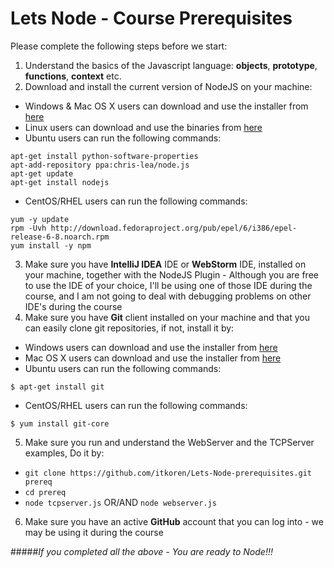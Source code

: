 Lets Node - Course Prerequisites
================================

Please complete the following steps before we start:

1. Understand the basics of the Javascript language: **objects**, **prototype**, **functions**, **context** etc.
2. Download and install the current version of NodeJS on your machine:
 * Windows & Mac OS X users can download and use the installer from [here](http://nodejs.org/download/ "Download NodeJS")
 * Linux users can download and use the binaries from [here](http://nodejs.org/download/ "Download NodeJS")
 * Ubuntu users can run the following commands:
 
 ```
 apt-get install python-software-properties
 apt-add-repository ppa:chris-lea/node.js
 apt-get update
 apt-get install nodejs
 ```
 
 * CentOS/RHEL users can run the following commands:
 
 ```
 yum -y update
 rpm -Uvh http://download.fedoraproject.org/pub/epel/6/i386/epel-release-6-8.noarch.rpm
 yum install -y npm
 ```

3. Make sure you have **IntelliJ IDEA** IDE or **WebStorm** IDE, installed on your machine, together with the NodeJS Plugin - Although you are free to use the IDE of your choice, I'll be using one of those IDE during the course, and I am not going to deal with debugging problems on other IDE's during the course
4. Make sure you have **Git** client installed on your machine and that you can easily clone git repositories, if not, install it by:
 * Windows users can download and use the installer from [here](http://msysgit.github.com/ "Download Git")
 * Mac OS X users can download and use the installer from [here](http://sourceforge.net/projects/git-osx-installer/ "Download Git")
 * Ubuntu users can run the following commands:
 
 ```
 $ apt-get install git
 ```
 
 * CentOS/RHEL users can run the following commands:
 
 ```
 $ yum install git-core
 ```
 
5. Make sure you run and understand the WebServer and the TCPServer examples, Do it by:
 * ```git clone https://github.com/itkoren/Lets-Node-prerequisites.git prereq```
 * ```cd prereq```
 * ```node tcpserver.js``` OR/AND ```node webserver.js```

6. Make sure you have an active **GitHub** account that you can log into - we may be using it during the course

#####*If you completed all the above - You are ready to Node!!!*